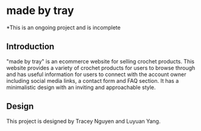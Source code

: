 # made by tray

*This is an ongoing project and is incomplete

## Introduction
"made by tray" is an ecommerce website for selling crochet products. This website provides a variety of crochet products for users to browse through and has useful information for users to connect with the account owner including social media links, a contact form and FAQ section. It has a minimalistic design with an inviting and approachable style.

## Design
This project is designed by Tracey Nguyen and Luyuan Yang.

